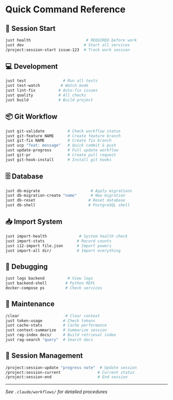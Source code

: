 # Quick Command Reference

## 🚦 Session Start
```bash
just health                        # REQUIRED before work
just dev                          # Start all services
/project:session-start issue-123  # Track work session
```

## 💻 Development
```bash
just test                # Run all tests
just test-watch         # Watch mode
just lint-fix          # Auto-fix issues  
just quality           # All checks
just build             # Build project
```

## 📦 Git Workflow
```bash
just git-validate          # Check workflow status
just git-feature NAME      # Create feature branch
just git-fix NAME          # Create fix branch
just ucp "feat: message"   # Quick commit & push
just update-progress       # Full update workflow
just git-pr                # Create pull request
just git-hook-install      # Install git hooks
```

## 🗄️ Database
```bash
just db-migrate                      # Apply migrations
just db-migration-create "name"      # New migration
just db-reset                       # Reset database
just db-shell                       # PostgreSQL shell
```

## 📥 Import System
```bash
just import-health              # System health check
just import-stats              # Record counts
just i12-import file.json      # Import powers
just import-all dir/           # Import everything
```

## 🐛 Debugging
```bash
just logs backend          # View logs
just backend-shell        # Python REPL
docker-compose ps         # Check services
```

## 🧹 Maintenance
```bash
/clear                    # Clear context
just token-usage         # Check tokens
just cache-stats         # Cache performance
just context-summarize   # Summarize session
just rag-index docs/     # Build retrieval index
just rag-search "query"  # Search docs
```

## 📝 Session Management
```bash
/project:session-update "progress note"  # Update session
/project:session-current                # Current status
/project:session-end                    # End session
```

---
*See `.claude/workflows/` for detailed procedures*